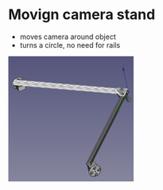 # Movign camera stand

- moves camera around object
- turns a circle, no need for rails

<img width=50% src="https://github.com/photogrammetry-scanner/mechanics/blob/main/moving-camera/examples/00.png" />

